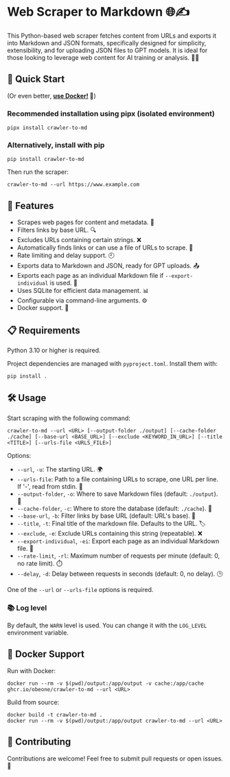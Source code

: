 # Web Scraper to Markdown 🌐✍️

This Python-based web scraper fetches content from URLs and exports it into Markdown and JSON formats, specifically designed for simplicity, extensibility, and for uploading JSON files to GPT models. It is ideal for those looking to leverage web content for AI training or analysis. 🤖💡

## 🚀 Quick Start

(Or even better, **[use Docker!](#-docker-support) 🐳**)

### Recommended installation using pipx (isolated environment)

```shell
pipx install crawler-to-md
```

### Alternatively, install with pip

```shell
pip install crawler-to-md
```

Then run the scraper:

```shell
crawler-to-md --url https://www.example.com
```

## 🌟 Features

- Scrapes web pages for content and metadata. 📄
- Filters links by base URL. 🔍
- Excludes URLs containing certain strings. ❌
- Automatically finds links or can use a file of URLs to scrape. 🔗
- Rate limiting and delay support. 🕘
- Exports data to Markdown and JSON, ready for GPT uploads. 📤
- Exports each page as an individual Markdown file if `--export-individual` is used. 📝
- Uses SQLite for efficient data management. 📊
- Configurable via command-line arguments. ⚙️
- Docker support. 🐳

## 📋 Requirements

Python 3.10 or higher is required.

Project dependencies are managed with `pyproject.toml`. Install them with:

```shell
pip install .
```

## 🛠 Usage

Start scraping with the following command:

```shell
crawler-to-md --url <URL> [--output-folder ./output] [--cache-folder ./cache] [--base-url <BASE_URL>] [--exclude <KEYWORD_IN_URL>] [--title <TITLE>] [--urls-file <URLS_FILE>]
```

Options:

- `--url`, `-u`: The starting URL. 🌍
- `--urls-file`: Path to a file containing URLs to scrape, one URL per line. If '-', read from stdin. 📁
- `--output-folder`, `-o`: Where to save Markdown files (default: `./output`). 📂
- `--cache-folder`, `-c`: Where to store the database (default: `./cache`). 💾
- `--base-url`, `-b`: Filter links by base URL (default: URL's base). 🔎
- `--title`, `-t`: Final title of the markdown file. Defaults to the URL. 🏷️
- `--exclude`, `-e`: Exclude URLs containing this string (repeatable). ❌
- `--export-individual`, `-ei`: Export each page as an individual Markdown file. 📝
- `--rate-limit`, `-rl`: Maximum number of requests per minute (default: 0, no rate limit). ⏱️
- `--delay`, `-d`: Delay between requests in seconds (default: 0, no delay). 🕒

One of the `--url` or `--urls-file` options is required.

### 📚 Log level

By default, the `WARN` level is used. You can change it with the `LOG_LEVEL` environment variable.

## 🐳 Docker Support

Run with Docker:

```shell
docker run --rm -v $(pwd)/output:/app/output -v cache:/app/cache ghcr.io/obeone/crawler-to-md --url <URL>
```

Build from source:

```shell
docker build -t crawler-to-md .
docker run --rm -v $(pwd)/output:/app/output crawler-to-md --url <URL>
```

## 🤝 Contributing

Contributions are welcome! Feel free to submit pull requests or open issues. 🌟
